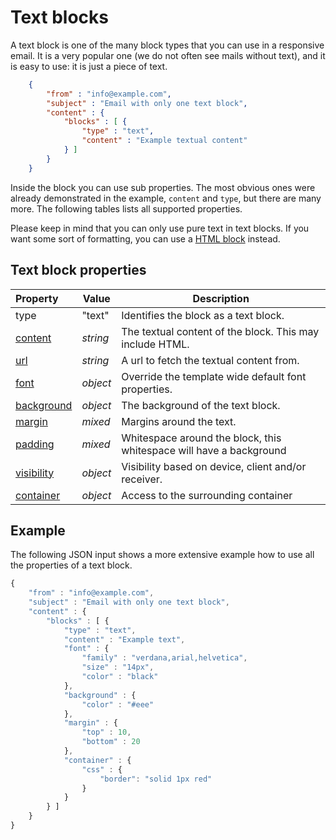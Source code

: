 # Text blocks

A text block is one of the many block types that you can use in a responsive
email. It is a very popular one (we do not often see mails without text), and 
it is easy to use: it is just a piece of text.

```json
    {
        "from" : "info@example.com",
        "subject" : "Email with only one text block",
        "content" : {
            "blocks" : [ {
                "type" : "text",
                "content" : "Example textual content"
            } ]
        }
    }
```

Inside the block you can use sub properties. The most obvious ones were already 
demonstrated in the example, `content` and `type`, but there are many more. 
The following tables lists all supported properties.

Please keep in mind that you can only use pure text in text blocks. If you want 
some sort of formatting, you can use a [HTML block](../json/block-html) 
instead.

## Text block properties

| Property | Value | Description                                                                                                                  |
|:---------|-------|------------------------------------------------------------------------------------------------------------------------------|
| type | "text" | Identifies the block as a text block.                                                                                           |
| [content](../json/property-text-content) | _string_ | The textual content of the block. This may include HTML.      |
| [url](../json/property-url) | _string_ | A url to fetch the textual content from.                                   |
| [font](../json/property-font) | _object_ | Override the template wide default font properties.                      |
| [background](../json/property-background) | _object_ | The background of the text block.                            |
| [margin](../json/property-margin) | _mixed_ | Margins around the text.                                              |
| [padding](../json/property-padding) | _mixed_ | Whitespace around the block, this whitespace will have a background |
| [visibility](../json/property-visibility) | _object_ | Visibility based on device, client and/or receiver.          |
| [container](../json/property-container) | _object_ | Access to the surrounding container                            |

## Example

The following JSON input shows a more extensive example how to use all 
the properties of a text block.

```javascript
{
    "from" : "info@example.com",
    "subject" : "Email with only one text block",
    "content" : {
        "blocks" : [ {
            "type" : "text",
            "content" : "Example text",
            "font" : {
                "family" : "verdana,arial,helvetica",
                "size" : "14px",
                "color" : "black"
            },
            "background" : {
                "color" : "#eee"
            },
            "margin" : {
                "top" : 10,
                "bottom" : 20
            },
            "container" : {
                "css" : {
                    "border": "solid 1px red"
                }
            }
        } ]
    }
}
```

